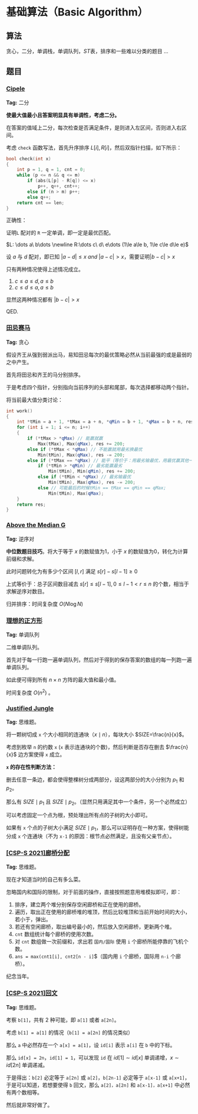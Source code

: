 # 基础算法（Basic Algorithm）

## 算法

贪心，二分，单调栈，单调队列，$ST$表，排序和一些难以分类的题目 $\dots$

## 题目

### [Cipele](https://www.luogu.com.cn/problem/P7305)

**Tag:** 二分

**使最大值最小且答案明显具有单调性，考虑二分。**

在答案的值域上二分，每次检查是否满足条件，是则进入左区间，否则进入右区间。

考虑 `check` 函数写法，首先升序排序 $L[i], R[i]$，然后双指针扫描，如下所示：

```cpp
bool check(int x)
{
    int p = 1, q = 1, cnt = 0;
    while (p <= n && q <= m)
        if (abs(L[p] - R[q]) <= x)
            p++, q++, cnt++;
        else if (n > m) p++;
        else q++;
    return cnt == len;
}
```

正确性：

证明`L` 配对的 `R` 一定单调，即一定是最优匹配。

$L: \dots a\ b\dots \newline R:\dots c\ d\ e\dots (1\le a\le b, 1\le c\le d\le e)$

设 $a$ 与 $d$ 配对，即已知 $|a - d|\le x\ and\ |a - c|>x$，需要证明$|b - c|>x$

只有两种情况使得上述情况成立。

1. $c\le a\le d, a\le b$
2. $c\le d\le a, a\le b$

显然这两种情况都有 $|b - c| > x$

QED.

### [田忌赛马](https://www.luogu.com.cn/problem/P1650)

**Tag:** 贪心

假设齐王从强到弱派出马，易知田忌每次的最优策略必然从当前最强的或是最弱的之中产生。

首先将田忌和齐王的马分别排序。

于是考虑四个指针，分别指向当前序列的头部和尾部，每次选择都移动两个指针。

将当前最大值分类讨论：

```cpp
int work()
{
    int *tMin = a + 1, *tMax = a + n, *qMin = b + 1, *qMax = b + n, res = 0;
    for (int i = 1; i <= n; i++)
    {
        if (*tMax > *qMax) // 能赢就赢
            Max(tMax), Max(qMax), res += 200;
        else if (*tMax < *qMax) // 不能赢就用最劣换最优
            Min(tMin), Max(qMax), res -= 200;
        else if (*tMax == *qMax) // 能平（等价于：用最劣输最优，用最优赢其他一匹马）
            if (*tMin > *qMin) // 最劣能赢最劣
                Min(tMin), Min(qMin), res += 200;
            else if (*tMin < *qMax) // 最劣输最优
                Min(tMin), Max(qMax), res -= 200;
            else // 可能最后的时候tMin == tMax == qMin == qMax;
                Min(tMin), Max(qMax);
    }
    return res;
}
```

### [Above the Median G](https://www.luogu.com.cn/problem/P3031)

**Tag:** 逆序对

**中位数题目技巧**。将大于等于 $x$ 的数赋值为1，小于 $x$ 的数赋值为0，转化为计算前缀和求解。

此时问题转化为有多少个区间 $[l,r]$ 满足 $s[r]-s[l-1]\ge 0$

上式等价于：总子区间数目减去 $s[r]\le s[l-1], 0\le l-1<r\le n$ 的个数，相当于求解逆序对数目。

归并排序：时间复杂度 $O(N\log{N})$

### [理想的正方形](https://www.luogu.com.cn/problem/P2216)

**Tag:** 单调队列

二维单调队列。

首先对于每一行跑一遍单调队列，然后对于得到的保存答案的数组的每一列跑一遍单调队列。

如此便可得到所有 $n\times n$ 方阵的最大值和最小值。

时间复杂度 $O(n^2)$ 。

### [Justified Jungle](https://www.luogu.com.cn/problem/P4748)

**Tag:** 思维题。

将一颗树切成 `x` 个大小相同的连通块（$x\mid n$），每块大小 $SIZE=\frac{n}{x}$。

考虑到枚举 `n` 的约数 `x` (`x` 表示连通块的个数)，然后判断是否存在删去 $\frac{n}{x}$ 边方案使得 `x` 成立。

**`x` 的存在性判断方法：**

删去任意一条边，都会使得整棵树分成两部分，设这两部分的大小分别为 $p_1$ 和 $p_2$。

那么有 $SIZE\mid p_1$ 且 $SIZE\mid p_2$。（显然只用满足其中一个条件，另一个必然成立）

可以考虑固定一个点为根，预处理出所有点的子树的大小即可。

如果有 `x` 个点的子树大小满足 $SIZE\mid p_1$，那么可以证明存在一种方案，使得树能分成 `x` 个连通块（不为 `x-1` 的原因：根节点必然满足，且没有父亲节点）。

### [[CSP-S 2021]廊桥分配](https://www.luogu.com.cn/problem/P7913)

**Tag:** 思维题。

现在才知道当时的自己有多么菜。

忽略国内和国际的限制，对于前面的操作，直接按照题意用堆模拟即可，即：

1. 排序，建立两个堆分别保存空闲廊桥和正在使用的廊桥。
2. 遍历，取出正在使用的廊桥堆的堆顶，然后比较堆顶和当前开始时间的大小，若小于，弹出。
3. 若还有空闲廊桥，取出编号最小的，然后放入空闲廊桥，更新两个堆。
4. `cnt` 数组统计每个廊桥的使用次数。
5. 对 `cnt` 数组做一次前缀和，求出若 `国内/国际` 使用 `i` 个廊桥所能停靠的飞机个数。
6. `ans = max(cnt1[i], cnt2[n - i]`$（国内用 `i` 个廊桥，国际用 `n-i` 个廊桥）。

纪念当年。

### [[CSP-S 2021]回文](https://www.luogu.com.cn/problem/P7915)

**Tag:** 思维题。

考察 `b[1]`，共有 $2$ 种可能，即 `a[1]` 或者 `a[2n]`。

考虑 `b[1] = a[1]` 的情况（`b[1] = a[2n]` 的情况类似）

那么 `a` 中必然存在一个 `a[x] = a[1]`，设 `id[i]` 表示 `a[i]` 在 `b` 中的下标。

那么 `id[x] = 2n`，`id[1] = 1`，可以发现 `id` 在 $id[1]\sim id[x]$ 单调递增，$x\sim id[2n]$ 单调递减。

于是得出：`b[2]` 必定等于 `a[2n]` 或 `a[2]`，`b[2n-1]` 必定等于 `a[x-1]` 或 `a[x+1]`，于是可以知道，若想要使得 `b` 回文，那么 `a[2]，a[2n]` 和 `a[x-1]，a[x+1]` 中必然有两个数相等。

然后就非常好做了。

